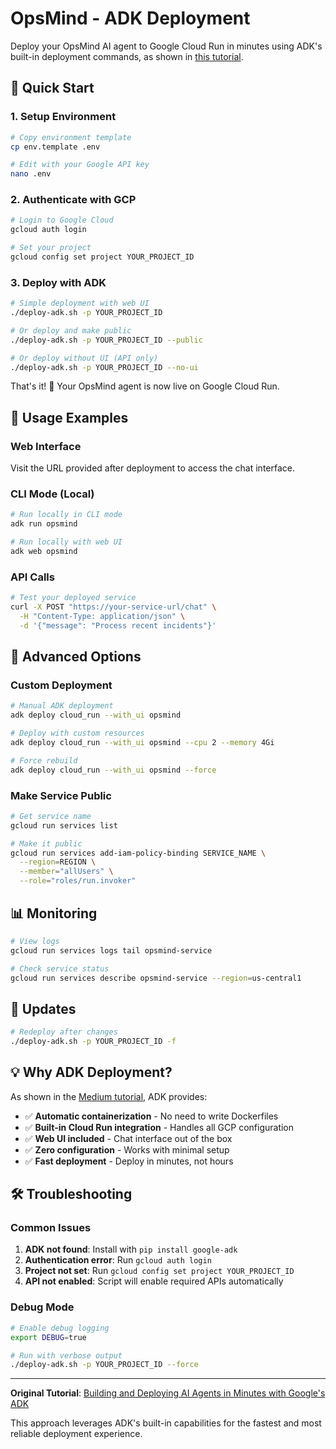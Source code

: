 # OpsMind - ADK Deployment

Deploy your OpsMind AI agent to Google Cloud Run in minutes using ADK's built-in deployment commands, as shown in [this tutorial](https://timtech4u.medium.com/building-and-deploying-ai-agents-in-minutes-with-googles-adk-part-1-abbf2ed43486).

## 🚀 Quick Start

### 1. Setup Environment

```bash
# Copy environment template
cp env.template .env

# Edit with your Google API key
nano .env
```

### 2. Authenticate with GCP

```bash
# Login to Google Cloud
gcloud auth login

# Set your project
gcloud config set project YOUR_PROJECT_ID
```

### 3. Deploy with ADK

```bash
# Simple deployment with web UI
./deploy-adk.sh -p YOUR_PROJECT_ID

# Or deploy and make public
./deploy-adk.sh -p YOUR_PROJECT_ID --public

# Or deploy without UI (API only)
./deploy-adk.sh -p YOUR_PROJECT_ID --no-ui
```

That's it! 🎉 Your OpsMind agent is now live on Google Cloud Run.

## 📱 Usage Examples

### Web Interface
Visit the URL provided after deployment to access the chat interface.

### CLI Mode (Local)
```bash
# Run locally in CLI mode
adk run opsmind

# Run locally with web UI
adk web opsmind
```

### API Calls
```bash
# Test your deployed service
curl -X POST "https://your-service-url/chat" \
  -H "Content-Type: application/json" \
  -d '{"message": "Process recent incidents"}'
```

## 🔧 Advanced Options

### Custom Deployment
```bash
# Manual ADK deployment
adk deploy cloud_run --with_ui opsmind

# Deploy with custom resources
adk deploy cloud_run --with_ui opsmind --cpu 2 --memory 4Gi

# Force rebuild
adk deploy cloud_run --with_ui opsmind --force
```

### Make Service Public
```bash
# Get service name
gcloud run services list

# Make it public
gcloud run services add-iam-policy-binding SERVICE_NAME \
  --region=REGION \
  --member="allUsers" \
  --role="roles/run.invoker"
```

## 📊 Monitoring

```bash
# View logs
gcloud run services logs tail opsmind-service

# Check service status
gcloud run services describe opsmind-service --region=us-central1
```

## 🔄 Updates

```bash
# Redeploy after changes
./deploy-adk.sh -p YOUR_PROJECT_ID -f
```

## 💡 Why ADK Deployment?

As shown in the [Medium tutorial](https://timtech4u.medium.com/building-and-deploying-ai-agents-in-minutes-with-googles-adk-part-1-abbf2ed43486), ADK provides:

- ✅ **Automatic containerization** - No need to write Dockerfiles
- ✅ **Built-in Cloud Run integration** - Handles all GCP configuration
- ✅ **Web UI included** - Chat interface out of the box
- ✅ **Zero configuration** - Works with minimal setup
- ✅ **Fast deployment** - Deploy in minutes, not hours

## 🛠️ Troubleshooting

### Common Issues

1. **ADK not found**: Install with `pip install google-adk`
2. **Authentication error**: Run `gcloud auth login` 
3. **Project not set**: Run `gcloud config set project YOUR_PROJECT_ID`
4. **API not enabled**: Script will enable required APIs automatically

### Debug Mode

```bash
# Enable debug logging
export DEBUG=true

# Run with verbose output
./deploy-adk.sh -p YOUR_PROJECT_ID --force
```

---

**Original Tutorial**: [Building and Deploying AI Agents in Minutes with Google's ADK](https://timtech4u.medium.com/building-and-deploying-ai-agents-in-minutes-with-googles-adk-part-1-abbf2ed43486)

This approach leverages ADK's built-in capabilities for the fastest and most reliable deployment experience. 